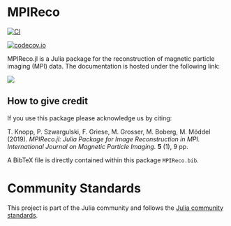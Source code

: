 # MPIReco

[![CI](https://github.com/MagneticParticleImaging/MPIReco.jl/workflows/CI/badge.svg)](https://github.com/MagneticParticleImaging/MPIReco.jl/actions?query=workflow%3ACI)

[![codecov.io](http://codecov.io/github/MagneticParticleImaging/MPIReco.jl/coverage.svg?branch=master)](http://codecov.io/github/MagneticParticleImaging/MPIReco.jl?branch=master)

MPIReco.jl is a Julia package for the reconstruction of magnetic particle imaging (MPI) data. The documentation is hosted under the following link:

[![](https://img.shields.io/badge/docs-latest-blue.svg)](https://magneticparticleimaging.github.io/MPIReco.jl/dev)

## How to give credit
If you use this package please acknowledge us by citing:

T. Knopp, P. Szwargulski, F. Griese, M. Grosser, M. Boberg, M. Möddel (2019). *MPIReco.jl: Julia Package for Image Reconstruction in MPI. International Journal on Magnetic Particle Imaging.* **5** (1), 9 pp.

A BibTeX file is directly contained within this package `MPIReco.bib`.

# Community Standards

This project is part of the Julia community and follows the [Julia community standards](https://julialang.org/community/standards/). 
